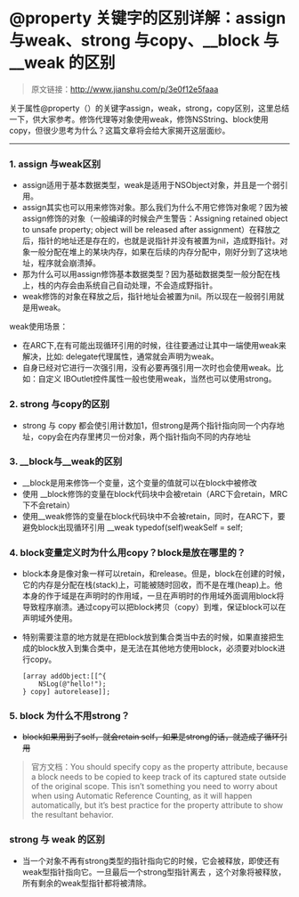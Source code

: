 @property 关键字的区别详解：assign 与weak、strong 与copy、__block 与 __weak 的区别
=========

> 原文链接：http://www.jianshu.com/p/3e0f12e5faaa

关于属性@property（）的关键字assign，weak，strong，copy区别，这里总结一下，供大家参考。修饰代理等对象使用weak，修饰NSString、block使用copy，但很少思考为什么？这篇文章将会给大家揭开这层面纱。

------

### 1. assign 与weak区别

* assign适用于基本数据类型，weak是适用于NSObject对象，并且是一个弱引用。
* assign其实也可以用来修饰对象。那么我们为什么不用它修饰对象呢？因为被assign修饰的对象（一般编译的时候会产生警告：Assigning retained object to unsafe property; object will be released after assignment）在释放之后，指针的地址还是存在的，也就是说指针并没有被置为nil，造成野指针。对象一般分配在堆上的某块内存，如果在后续的内存分配中，刚好分到了这块地址，程序就会崩溃掉。
* 那为什么可以用assign修饰基本数据类型？因为基础数据类型一般分配在栈上，栈的内存会由系统自己自动处理，不会造成野指针。
* weak修饰的对象在释放之后，指针地址会被置为nil。所以现在一般弱引用就是用weak。

weak使用场景：

* 在ARC下,在有可能出现循环引用的时候，往往要通过让其中一端使用weak来解决，比如: delegate代理属性，通常就会声明为weak。
* 自身已经对它进行一次强引用，没有必要再强引用一次时也会使用weak。比如：自定义 IBOutlet控件属性一般也使用weak，当然也可以使用strong。

### 2. strong 与copy的区别

* strong 与 copy 都会使引用计数加1，但strong是两个指针指向同一个内存地址，copy会在内存里拷贝一份对象，两个指针指向不同的内存地址

### 3. __block与__weak的区别

* __block是用来修饰一个变量，这个变量的值就可以在block中被修改
* 使用 __block修饰的变量在block代码块中会被retain（ARC下会retain，MRC下不会retain）
* 使用__weak修饰的变量在block代码块中不会被retain，同时，在ARC下，要避免block出现循环引用 __weak typedof(self)weakSelf = self;

### 4. block变量定义时为什么用copy？block是放在哪里的？

* block本身是像对象一样可以retain，和release。但是，block在创建的时候，它的内存是分配在栈(stack)上，可能被随时回收，而不是在堆(heap)上。他本身的作于域是在声明时的作用域，一旦在声明时的作用域外面调用block将导致程序崩溃。通过copy可以把block拷贝（copy）到堆，保证block可以在声明域外使用。
* 特别需要注意的地方就是在把block放到集合类当中去的时候，如果直接把生成的block放入到集合类中，是无法在其他地方使用block，必须要对block进行copy。
	
	```
	[array addObject:[[^{
	    NSLog(@"hello!");
	} copy] autorelease]];
	```
### 5. block 为什么不用strong？

* ~~block如果用到了self，就会retain self，如果是strong的话，就造成了循环引用~~

> 官方文档：You should specify copy as the property attribute, because a block needs to be copied to keep track of its captured state outside of the original scope. This isn’t something you need to worry about when using Automatic Reference Counting, as it will happen automatically, but it’s best practice for the property attribute to show the resultant behavior.

### strong 与 weak 的区别
* 当一个对象不再有strong类型的指针指向它的时候，它会被释放，即使还有weak型指针指向它。一旦最后一个strong型指针离去 ，这个对象将被释放，所有剩余的weak型指针都将被清除。